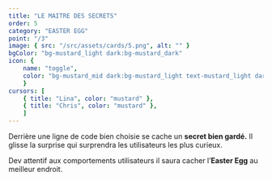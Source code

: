 ```yaml
---
title: "LE MAITRE DES SECRETS"
order: 5
category: "EASTER EGG"
point: "/3"
image: { src: "/src/assets/cards/5.png", alt: "" }
bgColor: "bg-mustard_light dark:bg-mustard_dark"
icon: {
    name: "toggle",
    color: "bg-mustard_mid dark:bg-mustard_light text-mustard_light dark:text-mustard_dark",
    }
cursors: [
    { title: "Lina", color: "mustard" },
    { title: "Chris", color: "mustard" },
    ]
---
```


Derrière une ligne de code bien choisie se cache un **secret bien gardé.** Il glisse la surprise qui surprendra les utilisateurs les plus curieux.

Dev attentif aux comportements utilisateurs il saura cacher l’**Easter Egg** au meilleur endroit.